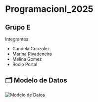 # ProgramacionI_2025
## Grupo E
Integrantes
- Candela Gonzalez
- Marina Rivadeneira
- Melina Gomez
- Rocio Portal

## 🗂️ Modelo de Datos

![Modelo de Datos](img/modelodedatos.png)